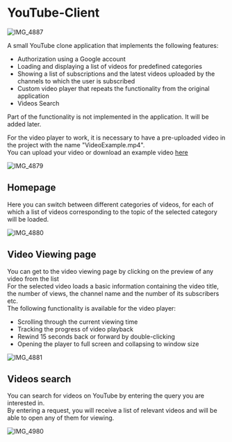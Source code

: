 # YouTube-Client

![IMG_4887](https://github.com/Arctanyn/YouTube-Client/assets/81229461/81b216b2-00dc-481f-84a2-5d9ceb4adae0)

A small YouTube clone application that implements the following features:  
- Authorization using a Google account
- Loading and displaying a list of videos for predefined categories
- Showing a list of subscriptions and the latest videos uploaded by the channels to which the user is subscribed
- Custom video player that repeats the functionality from the original application
- Videos Search

Part of the functionality is not implemented in the application. It will be added later.  

For the video player to work, it is necessary to have a pre-uploaded video in the project with the name "VideoExample.mp4".    
You can upload your video or download an example video [here](https://github.com/Arctanyn/YouTube-Client/files/11859781/YouTube-Client-Video-Preview.zip)  

![IMG_4879](https://github.com/Arctanyn/YouTube-Client/assets/81229461/e23f561f-1370-4569-ac68-aebd32453387)

## Homepage
Here you can switch between different categories of videos, for each of which a list of videos corresponding to the topic of the selected category will be loaded.

![IMG_4880](https://github.com/Arctanyn/YouTube-Client/assets/81229461/cae16c9a-3f40-4c4e-8e49-94c0e267d3a2)

## Video Viewing page
You can get to the video viewing page by clicking on the preview of any video from the list  
For the selected video loads a basic information containing the video title, the number of views, the channel name and the number of its subscribers etc.   
The following functionality is available for the video player:
- Scrolling through the current viewing time
- Tracking the progress of video playback
- Rewind 15 seconds back or forward by double-clicking
- Opening the player to full screen and collapsing to window size

![IMG_4881](https://github.com/Arctanyn/YouTube-Client/assets/81229461/4f1ba394-c3cf-4483-9b17-ea960e50959d)

## Videos search

You can search for videos on YouTube by entering the query you are interested in.  
By entering a request, you will receive a list of relevant videos and will be able to open any of them for viewing.

![IMG_4980](https://github.com/Arctanyn/YouTube-Client/assets/81229461/53c6152c-5740-4fb3-9e30-3e6329cc6115)

